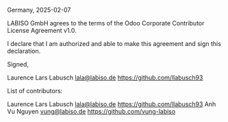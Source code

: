 Germany, 2025-02-07

LABISO GmbH agrees to the terms of the Odoo Corporate Contributor License
Agreement v1.0.

I declare that I am authorized and able to make this agreement and sign this
declaration.

Signed,

Laurence Lars Labusch lala@labiso.de https://github.com/llabusch93

List of contributors:

Laurence Lars Labusch lala@labiso.de https://github.com/llabusch93
Anh Vu Nguyen vung@labiso.de https://github.com/vung-labiso
